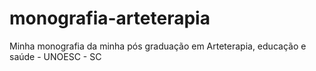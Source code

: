 monografia-arteterapia
======================

Minha monografia da minha pós graduação em Arteterapia, educação e saúde - UNOESC - SC

